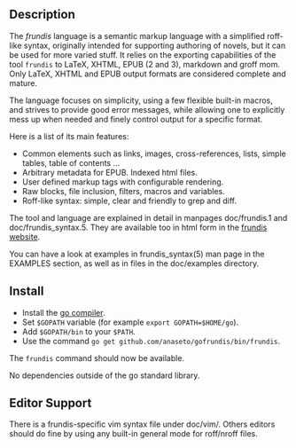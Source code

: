 Description
-----------

The *frundis* language is a semantic markup language with a simplified
roff-like syntax, originally intended for supporting authoring of novels, but
it can be used for more varied stuff.  It relies on the exporting capabilities
of the tool `frundis` to LaTeX, XHTML, EPUB (2 and 3), markdown and groff mom.
Only LaTeX, XHTML and EPUB output formats are considered complete and mature.

The language focuses on simplicity, using a few flexible built-in macros, and
strives to provide good error messages, while allowing one to explicitly mess
up when needed and finely control output for a specific format.

Here is a list of its main features:

+ Common elements such as links, images, cross-references, lists, simple
  tables, table of contents …
+ Arbitrary metadata for EPUB. Indexed html files.
+ User defined markup tags with configurable rendering.
+ Raw blocks, file inclusion, filters, macros and variables.
+ Roff-like syntax: simple, clear and friendly to grep and diff.

The tool and language are explained in detail in manpages doc/frundis.1 and
doc/frundis\_syntax.5. They are available too in html form in the [frundis
website](http://bardinflor.perso.aquilenet.fr/frundis/intro-en).

You can have a look at examples in frundis\_syntax(5) man page in the EXAMPLES
section, as well as in files in the doc/examples directory.

Install
-------

+ Install the [go compiler](https://golang.org/).
+ Set `$GOPATH` variable (for example `export GOPATH=$HOME/go`).
+ Add `$GOPATH/bin` to your `$PATH`.
+ Use the command `go get github.com/anaseto/gofrundis/bin/frundis`.
  
The `frundis` command should now be available.

No dependencies outside of the go standard library.

Editor Support
--------------

There is a frundis-specific vim syntax file under doc/vim/. Others editors
should do fine by using any built-in general mode for roff/nroff files.
